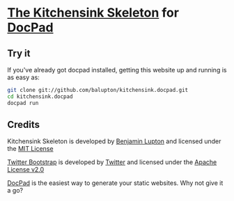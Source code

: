 # [The Kitchensink Skeleton](https://github.com/balupton/kitchensink.docpad) for [DocPad](https://github.com/balupton/docpad)

## Try it

If you've already got docpad installed, getting this website up and running is as easy as:

``` bash
git clone git://github.com/balupton/kitchensink.docpad.git
cd kitchensink.docpad
docpad run
```

## Credits

Kitchensink Skeleton is developed by [Benjamin Lupton](http://balupton.com) and licensed under the [MIT License](http://creativecommons.org/licenses/MIT/)

[Twitter Bootstrap](http://twitter.github.com/bootstrap/) is developed by [Twitter](https://dev.twitter.com/blog/bootstrap-twitter) and licensed under the [Apache License v2.0](http://www.apache.org/licenses/LICENSE-2.0)

[DocPad](https://github.com/balupton/docpad) is the easiest way to generate your static websites. Why not give it a go?
